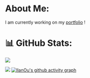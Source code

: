 # About Me:
I am currently working on my [portfolio](https://github.com/IlanOu/portfolio) !


# 📊 GitHub Stats:

[![](https://visitcount.itsvg.in/api?id=ilanou&icon=0&color=6)](https://github.com/IlanOu/)

[![](https://github-readme-stats.vercel.app/api/top-langs/?username=ilanou&theme=react&hide_border=false&include_all_commits=false&count_private=false&layout=compact)](https://github.com/IlanOu/)
[![IlanOu's github activity graph](https://github-readme-activity-graph.vercel.app/graph?username=IlanOu&theme=react)](https://github.com/IlanOu/)
